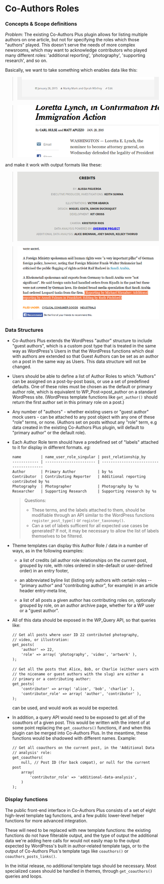 # Co-Authors Roles
### Concepts & Scope definitions

*Problem:* The existing Co-Authors Plus plugin allows for listing multiple
authors on one article, but not for specifying the roles which those
"authors" played. This doesn't serve the needs of more complex newsrooms,
which may want to acknowledge contributors who played many different
roles: 'additional reporting', 'photography', 'supporting research', and
so on.

Basically, we want to take something which enables data like this:

> ![existing display in twentyfifteen](docs/2015-example.png)


> ![NYTimes example](docs/nytimes-example.png)

and make it work with output formats like these:

> ![Fusion example](docs/fusion-example.png)


> ![Reuters example](docs/reuters-example.png)


### Data Structures

- Co-Authors Plus extends the WordPress "author" structure to include
  "guest authors", which is a custom post type that is treated in the same
  way as WordPress's Users in that the WordPress functions which deal with
  authors are extended so that Guest Authors can be set as an author on
  a post in the same way as Users. This data structure will not be
  changed.

- Users should be able to define a list of Author Roles to which "Authors"
  can be assigned on a post-by-post basis, or use a set of predefined defaults.
  One of these roles must be chosen as the default or primary author role,
  which is equivalent to WP_Post->post_author on a standard WordPress site.
  (WordPress template functions like `get_author()` should return the first
  author set in this primary role on a post.)

- Any number of "authors" - whether existing users or "guest author" mock
  users - can be attached to any post object with any one of these "role"
  terms, or none. (Authors set on posts without any "role" term, e.g data
  created in the existing Co-Authors Plus plugin, will default to "primary
  author" or the default role).

- Each Author Role term should have a predefined set of "labels" attached to it
  for display in different formats. _eg:_

      name         | name_user_role_singular | post_relationship_by
      ------------ | ----------------------- | ----------------------------------------
      Author       | Primary Author          | by %s
      Contributor  | Contributing Reporter   | Additional reporting contributed by %s
      Photography  | Photographer            | Photography by %s
      Researcher   | Supporting Research     | Supporting research by %s

  > Questions:
  >
  > - These terms, and the labels attached to them, should be modifiable
  >   through an API similar to the WordPress functions
  >   `register_post_type()` or `register_taxonomy()`.
  > - Can a set of labels sufficent for all expected use cases be
  >   generated? If not, it may be necessary to allow the list of labels
  >   themselves to be filtered.

- Theme templates can display this Author Role / data in a number of ways, as
  in the following examples:

  * a list of credits (all author role relationships on the current post,
	grouped by role, with roles ordered in site-default or user-defined order)
  in an entry footer,

  * an abbreviated byline list (listing only authors with certain roles --
    "primary author" and "contributing author", for example) in an article
    header entry-meta line,

  * a list of all posts a given author has contributing roles on, optionally
    grouped by role, on an author archive page, whether for a WP user
    or a "guest author".

- All of this data should be exposed in the WP_Query API, so that queries
  like:

    ```
    // Get all posts where user ID 22 contributed photography,
    // video, or illustration:
    get_posts(
        'author' => 22,
        'role' => array( 'photography', 'video', 'artwork' ),
    );

    // Get all the posts that Alice, Bob, or Charlie (either users with
    // the nicename or guest authors with the slug) are either a
    // primary or a contributing author:
    get_posts(
        'contributor' => array( 'alice', 'bob', 'charlie' ),
        'contributor_role' => array( 'author', 'contributor' ),
    );
    ```

  can be used, and would work as would be expected.

- In addition, a query API would need to be exposed to get all of the
  coauthors of a given post. This would be written with the intent of at
  some point replacing the `get_coauthors()` functions, if and when this
  plugin can be merged into Co-Authors Plus. In the meantime, these
  functions would be shadowed with different names. Example:

    ```
    // Get all coauthors on the current post, in the 'Additional Data
    // analysis' role:
    get_coauthors(
        null, // Post ID (for back compat), or null for the current post
        array(
            'contributor_role' => 'additional-data-analysis',
        )
    );
    ```


### Display functions

The public front-end interface in Co-Authors Plus consists of a set of eight
high-level template tag functions, and a few public lower-level helper
functions for more advanced integration.

These will need to be replaced with new template functions: the existing
functions do not have filterable output, and the type of output the
additional data we're adding here calls for would not easily map to the
output expected by WordPress's built in author-related template tags, or
to the output of Co-Authors Plus's template tags like `coauthors()` or
`coauthors_posts_links()`.

In the initial release, no additional template tags should be necessary.
Most specialized cases should be handled in themes, through
`get_coauthors()` queries and loops.



